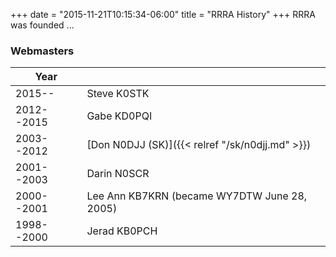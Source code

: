 +++
date = "2015-11-21T10:15:34-06:00"
title = "RRRA History"
+++
RRRA was founded ...

### Webmasters

| Year  | |
|---|---|
| 2015-- | Steve K0STK |
| 2012--2015 | Gabe KD0PQI |
| 2003--2012 | [Don N0DJJ \(SK\)]({{< relref "/sk/n0djj.md" >}}) |
| 2001--2003 | Darin N0SCR |
| 2000--2001 | Lee Ann KB7KRN (became WY7DTW June 28, 2005)
| 1998--2000 | Jerad KB0PCH |
